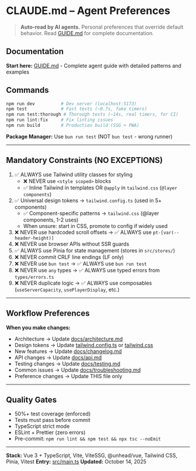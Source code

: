 # CLAUDE.md – Agent Preferences

> **Auto-read by AI agents.** Personal preferences that override default behavior. Read [GUIDE.md](GUIDE.md) for complete documentation.

## Documentation

**Start here:** [GUIDE.md](GUIDE.md) - Complete agent guide with detailed patterns and examples

## Commands

```bash
npm run dev          # Dev server (localhost:5173)
npm test             # Fast tests (~0.7s, fake timers)
npm run test:thorough # Thorough tests (~14s, real timers, for CI)
npm run lint:fix     # Fix linting issues
npm run build        # Production build (SSG + PWA)
```

**Package Manager:** Use `bun run test` (NOT `bun test` - wrong runner)

---

## Mandatory Constraints (NO EXCEPTIONS)

1. ✅ ALWAYS use Tailwind utility classes for styling
   - ❌ NEVER use `<style scoped>` blocks
   - ✅ Inline Tailwind in templates OR `@apply` in `tailwind.css` (`@layer components`)
2. ✅ Universal design tokens → `tailwind.config.ts` (used in 5+ components)
   - ✅ Component-specific patterns → `tailwind.css` (@layer components, 1-2 uses)
   - When unsure: start in CSS, promote to config if widely used
3. ❌ NEVER use hardcoded scroll offsets → ✅ ALWAYS use `pt-[var(--header-height)]`
4. ❌ NEVER use browser APIs without SSR guards
5. ✅ ALWAYS use Pinia for state management (stores in `src/stores/`)
6. ❌ NEVER commit CRLF line endings (LF only)
7. ❌ NEVER use `bun test` → ✅ ALWAYS use `bun run test`
8. ❌ NEVER use `any` types → ✅ ALWAYS use typed errors from `types/errors.ts`
9. ❌ NEVER duplicate logic → ✅ ALWAYS use composables (`useServerCapacity`, `usePlayerDisplay`, etc.)

---

## Workflow Preferences

**When you make changes:**
- Architecture → Update [docs/architecture.md](docs/architecture.md)
- Design tokens → Update [tailwind.config.ts](tailwind.config.ts) or [tailwind.css](src/assets/styles/tailwind.css)
- New features → Update [docs/changelog.md](docs/changelog.md)
- API changes → Update [docs/api.md](docs/api.md)
- Testing changes → Update [docs/testing.md](docs/testing.md)
- Common issues → Update [docs/troubleshooting.md](docs/troubleshooting.md)
- Preference changes → Update THIS file only

---

## Quality Gates

- 50%+ test coverage (enforced)
- Tests must pass before commit
- TypeScript strict mode
- ESLint + Prettier (zero errors)
- Pre-commit: `npm run lint && npm test && npx tsc --noEmit`

---

**Stack:** Vue 3 + TypeScript, Vite, ViteSSG, @unhead/vue, Tailwind CSS, Pinia, Vitest
**Entry:** [src/main.ts](src/main.ts)
**Updated:** October 14, 2025
